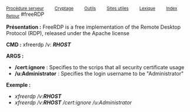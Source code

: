 <sub>[Procédure serveur](server_procedure.md)&nbsp; &nbsp; &nbsp; &nbsp; &nbsp;[Cryptage](cryptage.md)&nbsp; &nbsp; &nbsp; &nbsp; &nbsp;[Outils](tools.md)&nbsp; &nbsp; &nbsp; &nbsp; &nbsp;[Sites utiles](useful_website.md)&nbsp; &nbsp; &nbsp; &nbsp; &nbsp;[Lexique](lexique.md)&nbsp; &nbsp; &nbsp; &nbsp; &nbsp;[Index](index.md)</sub>
<sub>[Retour](index.md)</sub>
#freeRDP

**Présentation :** FreeRDP is a free implementation of the Remote Desktop Protocol (RDP), released under the Apache license


**CMD :** xfreerdp /v: ***RHOST***

**ARGS :**
- **/cert:ignore** : Specifies to the scrips that all security certificate usage 
- **/u:Administrator** : Specifies the login username to be "Administrator"

**Exemple :**

- *xfreerdp /v:**RHOST*** 
- *xfreerdp /v:**RHOST** /cert:ignore /u:Administrator*